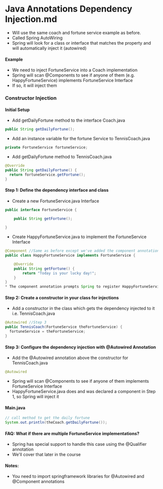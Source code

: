 # Java Annotations Dependency Injection.md

* Will use the same coach and fortune service example as before. 
* Called Spring AutoWiring
* Spring will look for a class or interface that matches the property and will automatically inject it (autowired)

#### Example
* We need to inject FortuneService into a Coach implementation
* Spring will scan @Components to see if anyone of them (e.g. HappyFortuneService) implements FortuneService Interface
* If so, it will inject them

### Constructor Injection

#### Initial Setup
* Add getDailyFortune method to the interface Coach.java
```java
public String getDailyFortune();
```
* Add an instance variable for the fortune Service to TennisCoach.java
```java
private FortuneService fortuneService;
```
* Add getDailyFortune method to TennisCoach.java
```java
@Override
public String getDailyFortune() {
  return fortuneService.getFortune();
}
```

#### Step 1: Define the dependency interface and class
* Create a new FortuneService.java Interface
```java
public interface FortuneService {

	public String getFortune();
	
}
```
* Create HappyFortuneService.java to implement the FortuneService Interface
```java
@Component //Same as before except we've added the component annotation
public class HappyFortuneService implements FortuneService {

	@Override
	public String getFortune() {
		return "Today is your lucky day!";
	}
}
* The component annotation prompts Spring to register HappyFortuneService.java as a component
```
#### Step 2: Create a constructor in your class for injections

* Add a constructor in the class which gets the dependency injected to it i.e. TennisCoach.java
```java
@Autowired //Step 3
public TennisCoach(FortuneService theFortuneService) {
  fortuneService = theFortuneService;
}
```

#### Step 3: Configure the dependency injection with @Autowired Annotation
* Add the @Autowired annotation above the constructor for TennisCoach.java
```java
@Autowired
```
* Spring will scan @Components to see if anyone of them implements FortuneService Interface
* HappyFortuneService.java does and was declared a component in Step 1, so Spring will inject it

#### Main.java
```java
// call method to get the daily fortune
System.out.println(theCoach.getDailyFortune());
```

#### FAQ: What if there are multiple FortuneService implementations?
* Spring has special support to handle this case using the @Qualifier annotation
* We'll cover that later in the course

#### Notes:
* You need to import springframework libraries for @Autowired and @Component annotations
